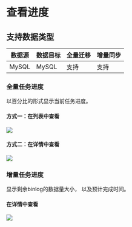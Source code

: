 # 查看进度

## 支持数据类型

| 数据源 | 数据目标 | 全量迁移 |  增量同步 |
| ------ | -------- | -------- |  -------- | 
| MySQL  | MySQL    | 支持     | 支持     |

### 全量任务进度

以百分比的形式显示当前任务进度。

####  方式一：在列表中查看

![](http://udts-doc.cn-bj.ufileos.com/transfer/progress/progress-list.png)

####  方式二：在详情中查看

![](http://udts-doc.cn-bj.ufileos.com/transfer/progress/progress-details.png)

### 增量任务进度

显示剩余binlog的数据量大小， 以及预计完成时间。

#### 在详情中查看

![](http://udts-doc.cn-bj.ufileos.com/transfer/progress/progress_inc.png)
